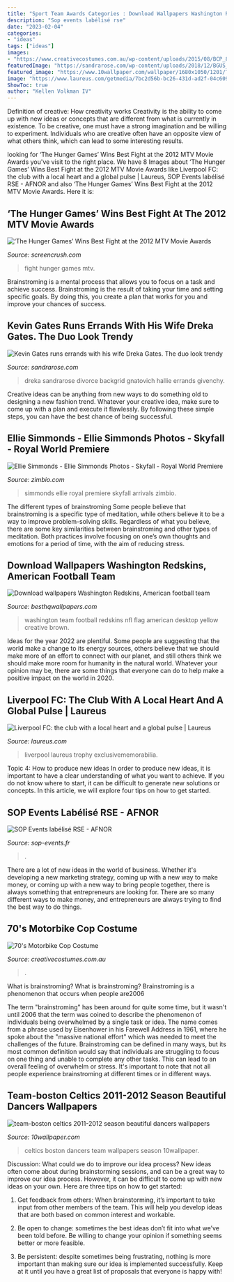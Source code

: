 ```yaml
---
title: "Sport Team Awards Categories : Download Wallpapers Washington Redskins, American Football Team"
description: "Sop events labélisé rse"
date: "2023-02-04"
categories:
- "ideas"
tags: ["ideas"]
images:
- "https://www.creativecostumes.com.au/wp-content/uploads/2015/08/BCP_8568-768x1024.jpg"
featuredImage: "https://sandrarose.com/wp-content/uploads/2018/12/BGUS_1434375_002.jpg"
featured_image: "https://www.10wallpaper.com/wallpaper/1680x1050/1201/Team-Boston_Celtics_2011-2012_season_beautiful_Dancers_Wallpapers__1680x1050.jpg"
image: "https://www.laureus.com/getmedia/7bc2d56b-bc26-431d-ad2f-04c609644b80/liverpool_1.jpeg?width=1600&amp;height=1024&amp;ext=.jpeg?.CleanImageUrl()"
ShowToc: true
author: "Kellen Volkman IV"
---
```



Definition of creative: How creativity works
Creativity is the ability to come up with new ideas or concepts that are different from what is currently in existence. To be creative, one must have a strong imagination and be willing to experiment. Individuals who are creative often have an opposite view of what others think, which can lead to some interesting results.

	

		
looking for ‘The Hunger Games’ Wins Best Fight at the 2012 MTV Movie Awards you've visit to the right place. We have 8 Images about ‘The Hunger Games’ Wins Best Fight at the 2012 MTV Movie Awards like Liverpool FC: the club with a local heart and a global pulse | Laureus, SOP Events labélisé RSE - AFNOR and also ‘The Hunger Games’ Wins Best Fight at the 2012 MTV Movie Awards. Here it is:
		
    
## ‘The Hunger Games’ Wins Best Fight At The 2012 MTV Movie Awards

<img loading=lazy src="https://townsquare.media/site/442/files/2012/06/fight-mtv.jpg?w=600&amp;h=0&amp;zc=1&amp;s=0&amp;a=t&amp;q=89" onerror="this.onerror=null;this.src='https://tse1.mm.bing.net/th?id=OIP.Q36Q6DbR-d_ucMjLUHDQCAHaE8&amp;pid=15.1';" alt="‘The Hunger Games’ Wins Best Fight at the 2012 MTV Movie Awards">

_Source: screencrush.com_

>fight hunger games mtv. 

	

Brainstroming is a mental process that allows you to focus on a task and achieve success. Brainstroming is the result of taking your time and setting specific goals. By doing this, you create a plan that works for you and improve your chances of success.

    
## Kevin Gates Runs Errands With His Wife Dreka Gates. The Duo Look Trendy

<img loading=lazy src="https://sandrarose.com/wp-content/uploads/2018/12/BGUS_1434375_002.jpg" onerror="this.onerror=null;this.src='https://tse2.mm.bing.net/th?id=OIP.LoPrK5c4yXZusiSlci5I3AHaLH&amp;pid=15.1';" alt="Kevin Gates runs errands with his wife Dreka Gates. The duo look trendy">

_Source: sandrarose.com_

>dreka sandrarose divorce backgrid gnatovich hallie errands givenchy. 

	

Creative ideas can be anything from new ways to do something old to designing a new fashion trend. Whatever your creative idea, make sure to come up with a plan and execute it flawlessly. By following these simple steps, you can have the best chance of being successful.

    
## Ellie Simmonds - Ellie Simmonds Photos - Skyfall - Royal World Premiere

<img loading=lazy src="https://www4.pictures.zimbio.com/gi/Skyfall+Royal+World+Premiere+Arrivals+1cQ2qCLx0cJx.jpg" onerror="this.onerror=null;this.src='https://tse3.mm.bing.net/th?id=OIP.O7uUGAmKr-8hAMXMOjTnxQHaKh&amp;pid=15.1';" alt="Ellie Simmonds - Ellie Simmonds Photos - Skyfall - Royal World Premiere">

_Source: zimbio.com_

>simmonds ellie royal premiere skyfall arrivals zimbio. 

	

The different types of brainstroming
Some people believe that brainstroming is a specific type of meditation, while others believe it to be a way to improve problem-solving skills. Regardless of what you believe, there are some key similarities between brainstroming and other types of meditation. Both practices involve focusing on one’s own thoughts and emotions for a period of time, with the aim of reducing stress.

    
## Download Wallpapers Washington Redskins, American Football Team

<img loading=lazy src="https://besthqwallpapers.com/Uploads/14-3-2019/83417/thumb-washington-redskins-american-football-team-creative-american-flag-brown-yellow-flag-nfl.jpg" onerror="this.onerror=null;this.src='https://tse3.mm.bing.net/th?id=OIP.aHEL_F49L7LFqiFd09rwiQAAAA&amp;pid=15.1';" alt="Download wallpapers Washington Redskins, American football team">

_Source: besthqwallpapers.com_

>washington team football redskins nfl flag american desktop yellow creative brown. 

	

Ideas for the year 2022 are plentiful. Some people are suggesting that the world make a change to its energy sources, others believe that we should make more of an effort to connect with our planet, and still others think we should make more room for humanity in the natural world. Whatever your opinion may be, there are some things that everyone can do to help make a positive impact on the world in 2020.

    
## Liverpool FC: The Club With A Local Heart And A Global Pulse | Laureus

<img loading=lazy src="https://www.laureus.com/getmedia/7bc2d56b-bc26-431d-ad2f-04c609644b80/liverpool_1.jpeg?width=1600&amp;height=1024&amp;ext=.jpeg?.CleanImageUrl()" onerror="this.onerror=null;this.src='https://tse1.mm.bing.net/th?id=OIP.zkj38OhQCMwookpDaHytewHaEv&amp;pid=15.1';" alt="Liverpool FC: the club with a local heart and a global pulse | Laureus">

_Source: laureus.com_

>liverpool laureus trophy exclusivememorabilia. 

	

Topic 4: How to produce new ideas
In order to produce new ideas, it is important to have a clear understanding of what you want to achieve. If you do not know where to start, it can be difficult to generate new solutions or concepts. In this article, we will explore four tips on how to get started.

    
## SOP Events Labélisé RSE - AFNOR

<img loading=lazy src="https://sop-events.fr/assets/Header-RSE-1024x428.jpg" onerror="this.onerror=null;this.src='https://tse1.mm.bing.net/th?id=OIP.58aKF2QfYJI7JYE2Dv5hWgHaDG&amp;pid=15.1';" alt="SOP Events labélisé RSE - AFNOR">

_Source: sop-events.fr_

>. 

	

There are a lot of new ideas in the world of business. Whether it's developing a new marketing strategy, coming up with a new way to make money, or coming up with a new way to bring people together, there is always something that entrepreneurs are looking for. There are so many different ways to make money, and entrepreneurs are always trying to find the best way to do things.

    
## 70&#039;s Motorbike Cop Costume

<img loading=lazy src="https://www.creativecostumes.com.au/wp-content/uploads/2015/08/BCP_8568-768x1024.jpg" onerror="this.onerror=null;this.src='https://tse4.mm.bing.net/th?id=OIP.wtxwvq9HcFWrvATa2BnHEQHaJ4&amp;pid=15.1';" alt="70&#039;s Motorbike Cop Costume">

_Source: creativecostumes.com.au_

>. 

	

What is brainstroming?
What is brainstroming? Brainstroming is a phenomenon that occurs when people are2006

The term "brainstroming" has been around for quite some time, but it wasn't until 2006 that the term was coined to describe the phenomenon of individuals being overwhelmed by a single task or idea. The name comes from a phrase used by Eisenhower in his Farewell Address in 1961, where he spoke about the "massive national effort" which was needed to meet the challenges of the future. Brainstroming can be defined in many ways, but its most common definition would say that individuals are struggling to focus on one thing and unable to complete any other tasks. This can lead to an overall feeling of overwhelm or stress. It's important to note that not all people experience brainstroming at different times or in different ways.

    
## Team-boston Celtics 2011-2012 Season Beautiful Dancers Wallpapers

<img loading=lazy src="https://www.10wallpaper.com/wallpaper/1680x1050/1201/Team-Boston_Celtics_2011-2012_season_beautiful_Dancers_Wallpapers__1680x1050.jpg" onerror="this.onerror=null;this.src='https://tse2.mm.bing.net/th?id=OIP.TonlrrjbrrxLgDpPQ1qN7wHaEo&amp;pid=15.1';" alt="team-boston celtics 2011-2012 season beautiful dancers wallpapers">

_Source: 10wallpaper.com_

>celtics boston dancers team wallpapers season 10wallpaper. 

	

Discussion: What could we do to improve our idea process?
New ideas often come about during brainstorming sessions, and can be a great way to improve our idea process. However, it can be difficult to come up with new ideas on your own. Here are three tips on how to get started:
1. Get feedback from others: When brainstorming, it’s important to take input from other members of the team. This will help you develop ideas that are both based on common interest and workable.

2. Be open to change: sometimes the best ideas don’t fit into what we’ve been told before. Be willing to change your opinion if something seems better or more feasible.

3. Be persistent: despite sometimes being frustrating, nothing is more important than making sure our idea is implemented successfully. Keep at it until you have a great list of proposals that everyone is happy with!

